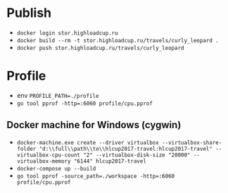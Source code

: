 # Publish

* `docker login stor.highloadcup.ru`
* `docker build --rm -t stor.highloadcup.ru/travels/curly_leopard .`
* `docker push stor.highloadcup.ru/travels/curly_leopard`

# Profile

* env `PROFILE_PATH=./profile`
* `go tool pprof -http=:6060 profile/cpu.pprof`

## Docker machine for Windows (cygwin)
* `docker-machine.exe create --driver virtualbox --virtualbox-share-folder "d:\\full\\path\\to\\hlcup2017-travel:hlcup2017-travel" --virtualbox-cpu-count "2" --virtualbox-disk-size "20000" --virtualbox-memory "6144" hlcup2017-travel`
* `docker-compose up --build`
* `go tool pprof -source_path=./workspace -http=:6060 profile/cpu.pprof`